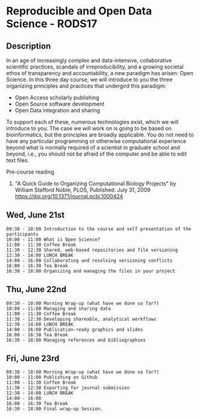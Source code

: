 Reproducible and Open Data Science - RODS17
===========================================

Description 
-------------

In an age of increasingly complex and data-intensive, collaborative scientific practices, scandals of irreproducibility, and a growing societal ethos of transparency and accountability, a new paradigm has arisen: Open Science. In this three day course, we will introduce to you the three organizing principles and practices that undergird this paradigm:
- Open Access scholarly publishing
- Open Source software development
- Open Data integration and sharing

To support each of these, numerous technologies exist, which we will introduce to you. The case we will work on is going to be based on bioinformatics, but the principles are broadly applicable. You do not need to have any particular programming or otherwise computational experience beyond what is normally required of a scientist in graduate school and beyond, i.e., you should not be afraid of the computer and be able to edit text files.

Pre-course reading
1. "A Quick Guide to Organizing Computational Biology Projects" by William Stafford Noble, 
    PLOS, Published: July 31, 2009 https://doi.org/10.1371/journal.pcbi.1000424

Wed, June 21st
--------------

    09:30 - 10:00 Introduction to the course and self presentation of the participants
    10:00 - 11:00 What is Open Science?
    11:00 - 11:30 Coffee Break
    11:30 - 12:30 Shared, web-based repositories and file versioning
    12:30 - 14:00 LUNCH BREAK
    14:00 - 16:00 Collaborating and resolving versioning conflicts
    16:00 - 16:30 Tea Break
    16:30 - 18:00 Organizing and managing the files in your project
    
Thu, June 22nd
--------------

    09:30 - 10:00 Morning Wrap-up (what have we done so far?)
    10:00 - 11:00 Managing and sharing data
    11:00 - 11:30 Coffee Break
    11:30 - 12:30 Developing shareable, analytical workflows
    12:30 - 14:00 LUNCH BREAK
    14:00 - 16:00 Publication-ready graphics and slides
    16:00 - 16:30 Tea Break
    16:30 - 18:00 Managing references and bibliographies

Fri, June 23rd
--------------

    09:30 - 10:00 Morning Wrap-up (what have we done so far?)
    10:00 - 11:00 Publishing on Github
    11:00 - 11:30 Coffee Break
    11:30 - 12:30 Exporting for journal submission
    12:30 - 14:00 LUNCH BREAK
    14:00 - 16:00 
    16:00 - 16:30 Tea Break
    16:30 - 18:00 Final wrap-up Session.

